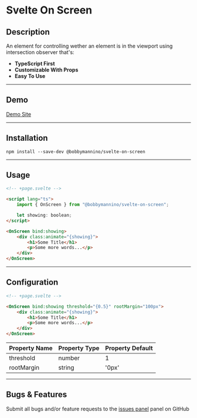 # **Svelte On Screen**

## **Description**

An element for controlling wether an element is in the viewport using intersection observer that's:

-   **TypeScript First**
-   **Customizable With Props**
-   **Easy To Use**

---

## **Demo**

[Demo Site](https://bobbymannino.vercel.app/svelte-on-screen)

---

## **Installation**

```
npm install --save-dev @bobbymannino/svelte-on-screen
```

---

## **Usage**

```html
<!-- +page.svelte -->

<script lang="ts">
	import { OnScreen } from "@bobbymannino/svelte-on-screen";

	let showing: boolean;
</script>

<OnScreen bind:showing>
	<div class:animate="{showing}">
		<h1>Some Title</h1>
		<p>Some more words...</p>
	</div>
</OnScreen>
```

---

## **Configuration**

```html
<!-- +page.svelte -->

<OnScreen bind:showing threshold="{0.5}" rootMargin="100px">
	<div class:animate="{showing}">
		<h1>Some Title</h1>
		<p>Some more words...</p>
	</div>
</OnScreen>
```

| Property Name | Property Type | Property Default |
| :------------ | :------------ | :--------------- |
| threshold     | number        | 1                |
| rootMargin    | string        | '0px'            |

---

## **Bugs & Features**

Submit all bugs and/or feature requests to the [issues panel](https://github.com/bobbymannino/svelte-on-view/issues) panel on GitHub
